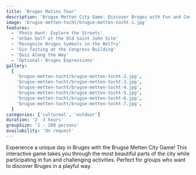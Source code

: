 ```yaml
---
title: 'Bruges Matins Tour'
description: 'Brugse Metten City Game: Discover Bruges with Fun and Competition!'
image: 'brugse-metten-tocht/brugse-metten-tocht-1.jpg'
features:
  - 'Photo Hunt: Explore the Streets'
  - 'Urban Golf at the Old Saint John Site'
  - 'Recognize Bruges Symbols in the Belfry'
  - 'Gin Tasting at the Congress Building'
  - 'Quiz Along the Way'
  - 'Optional: Bruges Expressions'
gallery:
  [
    'brugse-metten-tocht/brugse-metten-tocht-2.jpg',
    'brugse-metten-tocht/brugse-metten-tocht-3.jpg',
    'brugse-metten-tocht/brugse-metten-tocht-4.jpg',
    'brugse-metten-tocht/brugse-metten-tocht-5.jpg',
    'brugse-metten-tocht/brugse-metten-tocht-6.jpg',
    'brugse-metten-tocht/brugse-metten-tocht-7.jpg',
  ]
categories: ['cultureel', 'outdoor']
duration: '2 -3 hours'
groupSize: '2 - 200 persons'
availability: 'On request'
---
```


Experience a unique day in Bruges with the Brugse Metten City Game! This interactive game takes you through the most beautiful parts of the city while participating in fun and challenging activities. Perfect for groups who want to discover Bruges in a playful way.
